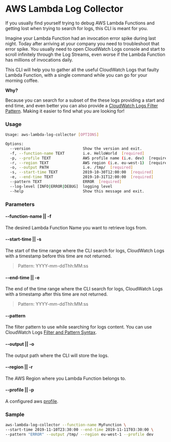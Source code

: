 # AWS Lambda Log Collector

If you usually find yourself trying to debug AWS Lambda Functions and getting lost when trying to search for logs,
this CLI is meant for you.

Imagine your Lambda Function had an invocation error spike during last night. Today after arriving at your company you 
need to troubleshoot that error spike. You usually need to open CloudWatch Logs console and start to scroll infinitely
through the Log Streams, even worse if the Lambda Function has millions of invocations daily.

This CLI will help you to gather all the useful CloudWatch Logs that faulty Lambda Function, with a single command while
you can go for your morning coffee.

**Why?**

Because you can search for a subset of the these logs providing a start and end time, and even better you can also
provide a [CloudWatch Logs Filter Pattern]((https://docs.aws.amazon.com/AmazonCloudWatch/latest/logs/FilterAndPatternSyntax.html)). 
Making it easier to find what you are looking for!

### Usage

```bash
Usage: aws-lambda-log-collector [OPTIONS]

Options:
  --version                       Show the version and exit.
  -f, --function-name TEXT        i.e. HelloWorld  [required]
  -p, --profile TEXT              AWS profile name (i.e. dev)  [required]
  -r, --region TEXT               AWS region (i.e. eu-west-1)  [required]
  -o, --output PATH               i.e. /tmp/  [required]
  -s, --start-time TEXT           2019-10-30T12:00:00  [required]
  -e, --end-time TEXT             2019-10-31T12:00:00  [required]
  --pattern TEXT                  ERROR  [required]
  --log-level [INFO|ERROR|DEBUG]  logging level
  --help                          Show this message and exit.
```

### Parameters

#### --function-name || -f
The desired Lambda Function Name you want to retrieve logs from.

#### --start-time || -s 
The start of the time range where the CLI search for logs, CloudWatch Logs with a timestamp before this time are not
returned. 
> Pattern: YYYY-mm-ddThh:MM:ss

#### --end-time || -e
The end of the time range where the CLI search for logs, CloudWatch Logs with a timestamp after this time are not
returned.
> Pattern: YYYY-mm-ddThh:MM:ss

#### --pattern
The filter pattern to use while searching for logs content. You can use CloudWatch Logs
[Filter and Pattern Syntax](https://docs.aws.amazon.com/AmazonCloudWatch/latest/logs/FilterAndPatternSyntax.html).

#### --output || -o
The output path where the CLI will store the logs.

#### --region || -r
The AWS Region where you Lambda Function belongs to.

#### --profile || -p
A configured aws [profile](https://docs.aws.amazon.com/cli/latest/userguide/cli-configure-profiles.html).

### Sample

```bash
aws-lambda-log-collector --function-name MyFunction \
--start-time 2019-11-10T23:30:00 --end-time 2019-11-11T03:30:00 \
--pattern "ERROR" --output /tmp/ --region eu-west-1 --profile dev

```

